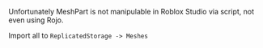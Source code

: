 Unfortunately MeshPart is not manipulable in Roblox Studio via script, not even using Rojo.

Import all to `ReplicatedStorage -> Meshes`